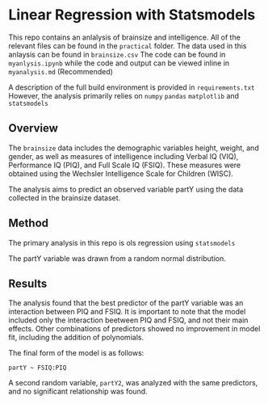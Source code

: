 # Linear Regression with Statsmodels

This repo contains an anlalysis of brainsize and intelligence. All of the relevant files can be found in the `practical` folder. 
The data used in this anlaysis can be found in `brainsize.csv`
The code can be found in `myanlysis.ipynb` while the code and output can be viewed inline in `myanalysis.md` (Recommended)

A description of the full build environment is provided in `requirements.txt` However, the analysis primarily relies on `numpy` `pandas` `matplotlib` and `statsmodels`

## Overview

The `brainsize` data includes the demographic variables height, weight, and gender, as well as measures of intelligence including Verbal IQ (VIQ), Performance IQ (PIQ), and Full Scale IQ (FSIQ). These measures were obtained using the Wechsler Intelligence Scale for Children (WISC).

The analysis aims to predict an observed variable partY using the data collected in the brainsize dataset.

## Method

The primary analysis in this repo is ols regression using `statsmodels`

The partY variable was drawn from a random normal distribution.

## Results

The analysis found that the best predictor of the partY variable was an interaction between PIQ and FSIQ. It is important to note that the model included only the interaction beetween PIQ and FSIQ, and not their main effects. Other combinations of predictors showed no improvement in model fit, including the addition of polynomials.

The final form of the model is as follows:

`partY ~ FSIQ:PIQ`

A second random variable, `partY2`, was analyzed with the same predictors, and no significant relationship was found.